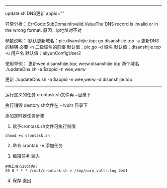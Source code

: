 

--------------------------------------------------------------------
update.sh DNS更新
appid=""

异常分析：
ErrCode:SubDomainInvalid.ValueThe DNS record is invalid or in the wrong format.
原因：ip地址对不对

参数说明：
默认更新域名：pic.disanshijie.top; go.disanshijie.top
-a 更新DNS的秘钥 必要
-n 二级域名的前缀 默认值：pic,go
-d 域名 默认值：disanshijie.top
-u 用户名 默认值：aliyunConfigUser2

使用举例：
更新wee.disanshijie.top; werw.disanshijie.top 两个域名
./updateDns.sh -a $appid -n wee,werw

更新
./updateDns.sh -a $appid -n wee,werw -d disanshijie.top

---



运行定义的任务
crontask.sh文件再 ~目录下

执行销毁
destory.sh文件在 ~/vultr 目录下




添加定时器任务步骤

1. 赋予crontask.sh文件可执行权限

```
chmod +x crontask.sh
```

2. 命令 crontab -e 添加任务

3. 编辑任务 输入

```
#晚上凌点20分执行
20 0 * * * /root/crontask.sh > /tmp/corn_vultr.log 2>&1
```

4. 保存 退出